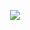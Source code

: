 <p align="center">
  <a href="https://github.com/DenverCoder1/readme-typing-svg"><img src="https://readme-typing-svg.herokuapp.com?font=Tahoma&color=green&size=25&center=true&vCenter=true&width=600&height=100&lines=Welcome+Guys;I'm+Huynh+Gia+Huy+&hearts;++;Photographer+-+Data+Science+Freshman;I'm+from+Vietnam;Student+At+The+University+Of+Transport+HCM+City;Love+to+learn+new+stuffs..❤"></a>
</p>
